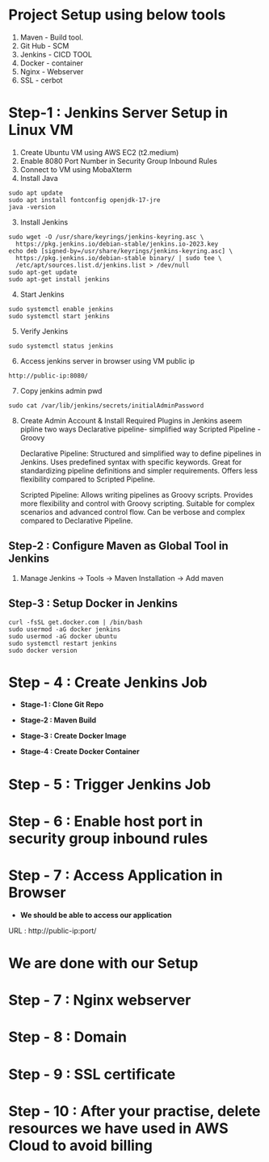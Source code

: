 # Project Setup using below tools

1) Maven - Build tool.
2) Git Hub - SCM
3) Jenkins - CICD TOOL
4) Docker - container
5) Nginx -  Webserver
6) SSL - cerbot

# Step-1 : Jenkins Server Setup in Linux VM #

1) Create Ubuntu VM using AWS EC2 (t2.medium) <br/>
2) Enable 8080 Port Number in Security Group Inbound Rules
3) Connect to VM using MobaXterm
4) Install Java

```
sudo apt update
sudo apt install fontconfig openjdk-17-jre
java -version
```

3) Install Jenkins
```
sudo wget -O /usr/share/keyrings/jenkins-keyring.asc \
  https://pkg.jenkins.io/debian-stable/jenkins.io-2023.key
echo deb [signed-by=/usr/share/keyrings/jenkins-keyring.asc] \
  https://pkg.jenkins.io/debian-stable binary/ | sudo tee \
  /etc/apt/sources.list.d/jenkins.list > /dev/null
sudo apt-get update
sudo apt-get install jenkins
```
4) Start Jenkins

```
sudo systemctl enable jenkins
sudo systemctl start jenkins
```

5) Verify Jenkins

```
sudo systemctl status jenkins
```
	
6) Access jenkins server in browser using VM public ip

```
http://public-ip:8080/

```

7) Copy jenkins admin pwd

```
sudo cat /var/lib/jenkins/secrets/initialAdminPassword
```
	   
8) Create Admin Account & Install Required Plugins in Jenkins
     aseem
      pipline two ways
      Declarative pipeline-  simplified way
      Scripted Pipeline - Groovy 

      Declarative Pipeline:
      Structured and simplified way to define pipelines in Jenkins.
      Uses predefined syntax with specific keywords.
      Great for standardizing pipeline definitions and simpler requirements.
      Offers less flexibility compared to Scripted Pipeline.

      Scripted Pipeline:
      Allows writing pipelines as Groovy scripts.
      Provides more flexibility and control with Groovy scripting.
      Suitable for complex scenarios and advanced control flow.
      Can be verbose and complex compared to Declarative Pipeline.

## Step-2 : Configure Maven as Global Tool in Jenkins ##

1) Manage Jenkins -> Tools -> Maven Installation -> Add maven <br/>

## Step-3 : Setup Docker in Jenkins ##
```
curl -fsSL get.docker.com | /bin/bash
sudo usermod -aG docker jenkins
sudo usermod -aG docker ubuntu
sudo systemctl restart jenkins
sudo docker version
```

# Step - 4 : Create Jenkins Job #

- **Stage-1 : Clone Git Repo** <br/> 

- **Stage-2 : Maven Build** <br/>

- **Stage-3 : Create Docker Image** <br/>


- **Stage-4 : Create Docker Container** <br/>
	
# Step - 5 : Trigger Jenkins Job #

# Step - 6 : Enable host port in security group inbound rules #

# Step - 7 : Access Application in Browser #

- **We should be able to access our application** <br/>

URL : http://public-ip:port/
	
# We are done with our Setup #

# Step - 7 : Nginx webserver #

# Step - 8 : Domain #

# Step - 9 : SSL certificate #
	
# Step - 10 : After your practise, delete resources we have used in AWS Cloud to avoid billing ##
